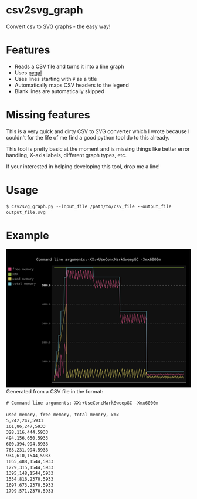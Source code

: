 # csv2svg_graph
Convert csv to SVG graphs - the easy way!

# Features
* Reads a CSV file and turns it into a line graph
* Uses [pygal](http://pygal.org/)
* Uses lines starting with `#` as a title
* Automatically maps CSV headers to the legend
* Blank lines are automatically skipped

# Missing features
This is a very quick and dirty CSV to SVG converter which I wrote because I 
couldn't for the life of me find a good python tool do to this already.

This tool is pretty basic at the moment and is missing things like better
error handling, X-axis labels, different graph types, etc.

If your interested in helping developing this tool, drop me a line!

# Usage
```shell
$ csv2svg_graph.py --input_file /path/to/csv_file --output_file output_file.svg
```

# Example
![Generated graph](example/memory.svg)
Generated from a CSV file in the format:
```csv
# Command line arguments:-XX:+UseConcMarkSweepGC -Xmx6000m 

used memory, free memory, total memory, xmx
5,242,247,5933
161,86,247,5933
328,116,444,5933
494,156,650,5933
600,394,994,5933
763,231,994,5933
934,610,1544,5933
1055,488,1544,5933
1229,315,1544,5933
1395,148,1544,5933
1554,816,2370,5933
1697,673,2370,5933
1799,571,2370,5933
```


